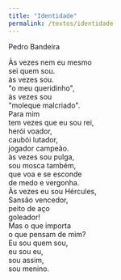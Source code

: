 ```yaml
---
title: "Identidade"
permalink: /textos/identidade
---
```


Pedro Bandeira

Às vezes nem eu mesmo  
sei quem sou.  
às vezes sou.  
"o meu queridinho",  
às vezes sou  
"moleque malcriado".  
Para mim  
tem vezes que eu sou rei,  
herói voador,  
caubói lutador,  
jogador campeão.  
às vezes sou pulga,  
sou mosca também,  
que voa e se esconde  
de medo e vergonha.  
Às vezes eu sou Hércules,  
Sansão vencedor,  
peito de aço  
goleador!  
Mas o que importa  
o que pensam de mim?  
Eu sou quem sou,  
eu sou eu,  
sou assim,  
sou menino.